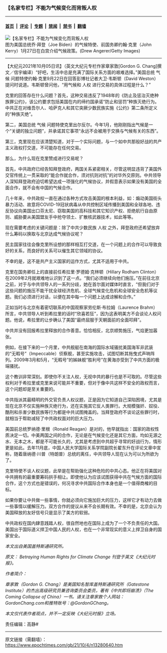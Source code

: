 ### 【名家专栏】不能为气候变化而背叛人权

---

#### [首页](../../../..?n13280640) &nbsp;|&nbsp; [评论](../../../../../epoch-comment?n13280640) &nbsp;|&nbsp; [专题](../../../../../epoch-special?n13280640) &nbsp;|&nbsp; [禁闻](../../../../../epoch-news?n13280640) &nbsp;|&nbsp; [禁书](../../../../../books?n13280640) &nbsp;|&nbsp; [翻墙](https://github.com/gfw-breaker/nogfw/blob/master/README.md?n13280640)


<div><img alt="【名家专栏】不能为气候变化而背叛人权" class="attachment-djy_600_400 size-djy_600_400 wp-post-image" src="https://i.epochtimes.com/assets/uploads/2021/10/id13280651-GettyImages-1230820252-600x400.jpg"/>
<div class="caption">
 图为美国总统乔‧拜登（Joe Biden）的气候特使、前国务卿约翰‧克里（John Kerry）1月27日在白宫介绍气候政策。(Drew Angerer/Getty Images)
</div></div><hr/><div class="post_content" id="artbody" itemprop="articleBody">
 <!-- article content begin -->
 <p>
  【大纪元2021年10月05日讯】（英文大纪元专栏作家章家敦[Gordon G. Chang]撰文／信宇编译）“好吧，生活中总是充满了国际关系方面的艰难选择。”美国总统
  <ok href="https://www.epochtimes.com/gb/tag/%E6%B0%94%E5%80%99.html">
   气候
  </ok>
  问题特使约翰‧克里9月22日在回答彭博社记者大卫‧韦斯顿（David Weston）提问时说道。韦斯顿曾问他，“用气候和
  <ok href="https://www.epochtimes.com/gb/tag/%E4%BA%BA%E6%9D%83.html">
   人权
  </ok>
  进行交易的具体过程是什么？”
 </p>
 <p>
  克里的回答存在什么问题？首先，这种交易违反了1948年的《防止及惩治灭绝种族罪公约》，该公约要求包括美国在内的缔约国承诺“防止和惩罚”种族灭绝行为。中共正在对维吾尔人、哈萨克人和其它突厥少数民族实施《公约》第二条所定义的“种族灭绝”。
 </p>
 <p>
  第二，美国总统
  <ok href="https://www.epochtimes.com/gb/tag/%E6%B0%94%E5%80%99.html">
   气候
  </ok>
  问题特使克里出尔反尔。今年1月，他刚刚指出气候是一个“关键的独立问题”，并承诺其它事项“永远不会被用于交换与气候有关的东西”。
 </p>
 <p>
  第三，克里现在应该清楚知道，对于一个实际问题，与一个如中共那般好战的共产主义政权打交道，不可能存在任何交易。
 </p>
 <p>
  那么，为什么现在克里赞成进行交易呢？
 </p>
 <p>
  首先，中共政府已经告知拜登政府，两国关系紧密相关，尽管这明显违背了美国外交官传统上一贯采取的“能合作就合作，须对抗则对抗”的对华外交原则。中共领导人深知拜登政府迫切希望达成一项强化的气候协议，并假意表示如果没有美国的全面合作，就不会有中国的气候合作。
 </p>
 <p>
  几十年来，中共政权一直在通过各种方式攻击美国的根本利益，如：煽动美国街头暴力活动、故意将COVID-19冠状病毒从中共控制区域传播到美国和全球各地、违反协议向美国出口芬太尼、窃取美国的高科技和其它知识产权、拒绝航行自由原则、威胁要从美国盟友手中抢夺领土、扩散核武器技术，如此等等。
 </p>
 <p>
  现在需要考虑的关键问题是：除了中共少数民族
  <ok href="https://www.epochtimes.com/gb/tag/%E4%BA%BA%E6%9D%83.html">
   人权
  </ok>
  之外，拜登政府还希望放弃什么筹码以换取与北京达成气候协议呢？
 </p>
 <p>
  民主国家往往会像克里所设想的那样相互打交道，在一个问题上的合作可以导致良好的关系，而良好的关系可以催生其它领域的协议。
 </p>
 <p>
  不幸的是，这不是共产主义国家的运作方式，尤其不适用于中共。
 </p>
 <p>
  克里在国务卿任上的直接前任希拉里‧罗德姆‧克林顿（Hillary Rodham Clinton）在2009年2月就艰难地认识到了这一点。“我们必须继续向他们施压。”在前往北京之前，对于与中共领导人的一系列分歧，她在首尔面对媒体时直言，“但我们对于这些问题的施压不能干扰全球经济危机、全球气候变化危机和全球安全危机等议题。我们必须进行对话，以便在其中每一个问题上达成谅解和合作。”
 </p>
 <p>
  正如当时与北京有着密切联系的中国观察家劳伦斯‧布拉姆（Laurence Brahm）所言，中共领导人听到希拉里的话时“欣喜若狂”，因为这表明美方不会谈论人权问题。他说，希拉里的让步确认了美国“最终屈服于天朝面前的全面叩拜”。
 </p>
 <p>
  中共并没有回报希拉里释放的合作善意。恰恰相反，北京顺势施压，气焰更加嚣张。
 </p>
 <p>
  例如，在接下来的一个月里，中共舰艇在南海的国际水域骚扰美国海军非武装的“无暇号”（Impeccable）侦察舰，甚至实施攻击，试图切断其拖曳式声呐阵列。2009年3月和5月，“无暇号”的姊妹舰“胜利号”在黄海亦受到了中共方面的极端骚扰。
 </p>
 <p>
  这个教训非常深刻。即使你不关注人权，无视中共的暴行也是不可取的。尽管这些权利对于希拉里或克里来说可能并不重要，但对于像中共这样不安全的政权而言，这个问题却是至关重要的。
 </p>
 <p>
  中共指派其最精明的外交官负责人权议题，正是因为它知道自己深陷困境，尤其是现在北京不仅实施种族灭绝行为，还在实施其它反人类罪行。大规模强奸、奴役、酷刑和杀害少数民族等行为都是中共试图掩盖的。当拜登政府不谈论这些罪行时，就相当于帮助减轻了中共政权面对的巨大压力。
 </p>
 <p>
  美国前总统罗纳德‧里根（Ronald Reagan）是对的，他早就指出：国家的政权性质决定一切。中美两国之间的合作，无论是在气候变化还是其它方面，均如无源之水、无本之木，都是不可能长久的，尤其是考虑到中共超乎寻常的好战行为，情形更是如此。去年11月底，中国人民大学国际关系学院副院长翟东升在评论文章中宣称，随着唐纳德‧川普（特朗普）总统的离任，中共领导人现在认为可以为所欲为了。
 </p>
 <p>
  克里特使不谈人权议题，此举是在帮助强化这种危险的中共心态。他正在将美国对中共拥有的最重要筹码拱手相让。即使他认为应该试图获得中共在气候方面的国际合作，这个方式也是错误的，何况寻求中共国际合作本身也是一个值得商榷的目标。
 </p>
 <p>
  如果你要让中共做一些事情，你就必须向它施加巨大的压力，这样它才有动力去做一些事情以缓解压力。双方合作的提议从来不会长期有效。不幸的是，北京会认为美国释放的友好信号只是显示了美方的软弱。
 </p>
 <p>
  中共政权在国内肆意践踏人权，很自然地也在国际上成为了一个不负责任的大国。美国出于国际道义捍卫中国人民的人权，也在一个非常现实的意义上捍卫自身的国家安全。
 </p>
 <p>
  <em>
   本文出自美国盖特斯通研究所。
  </em>
 </p>
 <p>
  <em>
   原文：
   <ok href="https://www.theepochtimes.com/betraying-human-rights-for-climate-change_4025083.html">
    Betraying Human Rights for Climate Change
   </ok>
   刊登于英文《大纪元时报》。
  </em>
 </p>
 <p>
  <em>
   作者简介：
  </em>
 </p>
 <p>
  <em>
   章家敦（Gordon G. Chang）是美国知名智库盖特斯通研究所（Gatestone Institute）的杰出高级研究员兼咨询委员会委员，著有《中共即将崩溃》（The Coming Collapse of China）一书。请关注章家敦个人网站：GordonChang.com和推特账号：@GordonGChang。
  </em>
 </p>
 <p>
  <em>
   本文仅代表作者观点，并不一定反映《大纪元时报》立场。
  </em>
 </p>
 <p>
  责任编辑：高静#
 </p>
 <!-- article content end -->
 <div id="below_article_ad">
 </div>
</div>


---

原文链接（需翻墙）：https://www.epochtimes.com/gb/21/10/4/n13280640.htm